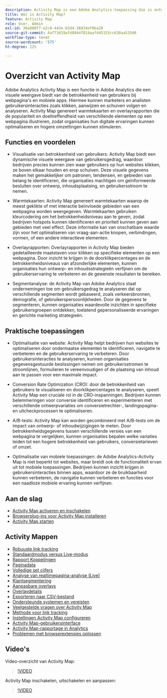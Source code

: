 ```yaml
---
description: Activity Map is een Adobe Analytics-toepassing die is ontworpen om linkactiviteiten met behulp van visuele overlays te rangschikken en die een dashboard van realtime analyses biedt om de betrokkenheid van het publiek van uw webpagina's te controleren.
title: Wat is Activity Map?
feature: Activity Map
role: User, Admin
exl-id: 30a800f7-e2c8-443e-b5d4-36834ef0ba20
source-git-commit: 4af73d19afd8844f814aafd45153cc638aa535d6
workflow-type: tm+mt
source-wordcount: '575'
ht-degree: 12%

---
```


# Overzicht van Activity Map

Adobe Analytics Activity Map is een functie in Adobe Analytics die een visuele weergave biedt van de betrokkenheid van gebruikers bij webpagina&#39;s en mobiele apps. Hiermee kunnen marketers en analisten gebruikersinteracties zoals klikken, aanwijzen en schuiven volgen en analyseren. Activity Map genereert warmtekaarten en overlayrapporten die de populariteit en doeltreffendheid van verschillende elementen op een webpagina illustreren, zodat organisaties hun digitale ervaringen kunnen optimaliseren en hogere omzettingen kunnen stimuleren.

## Functies en voordelen

* Visualisatie van betrokkenheid van gebruikers: Activity Map biedt een dynamische visuele weergave van gebruikersgedrag, waardoor bedrijven precies kunnen zien waar gebruikers op hun websites klikken, ze boven elkaar houden en erop schuiven. Deze visuele gegevens maken het gemakkelijker om patronen, tendensen, en gebieden van belang te identificeren, die organisaties machtigen om geïnformeerde besluiten over ontwerp, inhoudsplaatsing, en gebruikersstroom te nemen.

* Warmtekaarten: Activity Map genereert warmtekaarten waarop de meest geklikte of met interactie beïnvloede gebieden van een webpagina worden weergegeven. Warmtekaarten gebruiken kleurcodering om het betrokkenheidsniveau aan te geven, zodat bedrijven hotspots kunnen identificeren en prioriteit kunnen geven aan gebieden met veel effect. Deze informatie kan van onschatbare waarde zijn voor het optimaliseren van vraag-aan-actie knopen, verbindingen, vormen, of een andere interactieve elementen.

* Overlayrapporten: Overlayrapporten in Activity Map bieden gedetailleerde maatstaven voor klikken op specifieke elementen op een webpagina. Door inzicht te krijgen in de doorklikpercentages en de betrokkenheidsniveaus van afzonderlijke elementen, kunnen organisaties hun ontwerp- en inhoudsstrategieën verfijnen om de gebruikerservaring te verbeteren en de gewenste resultaten te bereiken.

* Segmentanalyse: de Activity Map van Adobe Analytics staat ondernemingen toe om gebruikersgedrag te analyseren dat op verschillende segmenten wordt gebaseerd, zoals verkeersbronnen, demografie, of gebruikerspersoonlijkheden. Door de gegevens te segmenteren, kunnen organisaties waardevolle inzichten in specifieke gebruikersgroepen ontdekken, toelatend gepersonaliseerde ervaringen en gerichte marketing strategieën.

## Praktische toepassingen

* Optimalisatie van website: Activity Map helpt bedrijven hun websites te optimaliseren door ondermaatse elementen te identificeren, navigatie te verbeteren en de gebruikerservaring te verbeteren. Door gebruikersinteracties te analyseren, kunnen organisaties gegevensgestuurde beslissingen nemen om gebruikersstromen te stroomlijnen, formulieren te vereenvoudigen of de plaatsing van inhoud aan te passen voor een maximale impact.

* Conversion Rate Optimization (CRO): door de betrokkenheid van gebruikers te visualiseren en doorklikpercentages te analyseren, speelt Activity Map een cruciale rol in de CRO-inspanningen. Bedrijven kunnen belemmeringen voor conversie identificeren en experimenteren met verschillende ontwerpvariaties om conversietrechter-, landingspagina- en uitcheckprocessen te optimaliseren.

* A/B-tests: Activity Map kan worden gecombineerd met A/B-tests om de impact van ontwerp- of inhoudwijzigingen te meten. Door betrokkenheidsgegevens tussen verschillende versies van een webpagina te vergelijken, kunnen organisaties bepalen welke variaties leiden tot een hogere betrokkenheid van gebruikers, conversietarieven of omzet.

* Optimalisatie van mobiele toepassingen: de Adobe Analytics-Activity Map is niet beperkt tot websites, maar breidt ook de functionaliteit ervan uit tot mobiele toepassingen. Bedrijven kunnen inzicht krijgen in gebruikersinteracties binnen apps, waardoor ze de bruikbaarheid kunnen verbeteren, de navigatie kunnen verbeteren en functies voor een naadloze mobiele ervaring kunnen verfijnen.

## Aan de slag

* [Activity Map activeren en inschakelen](activitymap-getting-started/activitymap-enable.md)
* [Browserplug-ins voor Activity Map installeren](activitymap-getting-started/activitymap-install.md)
* [Activity Map starten](activitymap-getting-started/activitymap-launch.md)

## Activity Mappen

* [Robuuste link tracking](lnk-tracking-overview.md)
* [Standaardmodus versus Live-modus](activitymap-standard-live.md)
* [Rapport Koppelingen](activitymap-links-report.md)
* [Paginadata](activitymap-page-flow.md)
* [Volledige set cijfers](activitymap-complete-metrics.md)
* [Analyse van realtimepagina-analyse (Live)](/help/admin/admin/c-manage-report-suites/c-edit-report-suites/realtime/realtime.md)
* [Klantsegmentering](activitymap-multiple-segments.md)
* [Aanpasbare overlays](activitymap-gainerslosers.md)
* [Overlaydetails](activitymap-overlay-details.md)
* [Exporteren naar CSV-bestand](activitymap-csv.md)
* [Ondersteunde systemen en vereisten](activitymap-sysreqs.md)
* [Veelgestelde vragen over Activity Map](activitymap-faq.md)
* [Methode voor link tracking](activitymap-link-tracking/activitymap-link-tracking-methodology.md)
* [Instellingen Activity Map configureren](activitymap-overlay-settings.md)
* [Activity Map-gebruikersinterface](activitymap-user-interface.md)
* [Activity Map-rapportage in Analytics](activitymap-reporting-analytics.md)
* [Problemen met browserextensies oplossen](troubleshooting-browser-extensions.md)

## Video&#39;s

Video-overzicht van Activity Map:

>[!VIDEO](https://video.tv.adobe.com/v/25451/?quality=12)

Activity Map inschakelen, uitschakelen en aanpassen:

>[!VIDEO](https://video.tv.adobe.com/v/25878/?quality=12)
